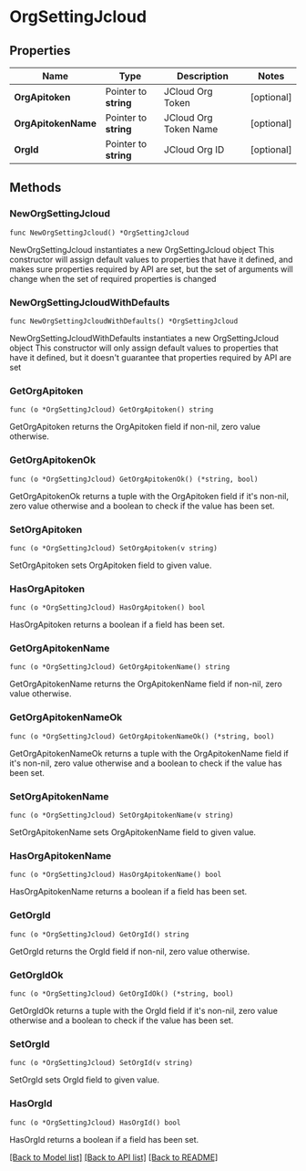 # OrgSettingJcloud

## Properties

Name | Type | Description | Notes
------------ | ------------- | ------------- | -------------
**OrgApitoken** | Pointer to **string** | JCloud Org Token | [optional] 
**OrgApitokenName** | Pointer to **string** | JCloud Org Token Name | [optional] 
**OrgId** | Pointer to **string** | JCloud Org ID | [optional] 

## Methods

### NewOrgSettingJcloud

`func NewOrgSettingJcloud() *OrgSettingJcloud`

NewOrgSettingJcloud instantiates a new OrgSettingJcloud object
This constructor will assign default values to properties that have it defined,
and makes sure properties required by API are set, but the set of arguments
will change when the set of required properties is changed

### NewOrgSettingJcloudWithDefaults

`func NewOrgSettingJcloudWithDefaults() *OrgSettingJcloud`

NewOrgSettingJcloudWithDefaults instantiates a new OrgSettingJcloud object
This constructor will only assign default values to properties that have it defined,
but it doesn't guarantee that properties required by API are set

### GetOrgApitoken

`func (o *OrgSettingJcloud) GetOrgApitoken() string`

GetOrgApitoken returns the OrgApitoken field if non-nil, zero value otherwise.

### GetOrgApitokenOk

`func (o *OrgSettingJcloud) GetOrgApitokenOk() (*string, bool)`

GetOrgApitokenOk returns a tuple with the OrgApitoken field if it's non-nil, zero value otherwise
and a boolean to check if the value has been set.

### SetOrgApitoken

`func (o *OrgSettingJcloud) SetOrgApitoken(v string)`

SetOrgApitoken sets OrgApitoken field to given value.

### HasOrgApitoken

`func (o *OrgSettingJcloud) HasOrgApitoken() bool`

HasOrgApitoken returns a boolean if a field has been set.

### GetOrgApitokenName

`func (o *OrgSettingJcloud) GetOrgApitokenName() string`

GetOrgApitokenName returns the OrgApitokenName field if non-nil, zero value otherwise.

### GetOrgApitokenNameOk

`func (o *OrgSettingJcloud) GetOrgApitokenNameOk() (*string, bool)`

GetOrgApitokenNameOk returns a tuple with the OrgApitokenName field if it's non-nil, zero value otherwise
and a boolean to check if the value has been set.

### SetOrgApitokenName

`func (o *OrgSettingJcloud) SetOrgApitokenName(v string)`

SetOrgApitokenName sets OrgApitokenName field to given value.

### HasOrgApitokenName

`func (o *OrgSettingJcloud) HasOrgApitokenName() bool`

HasOrgApitokenName returns a boolean if a field has been set.

### GetOrgId

`func (o *OrgSettingJcloud) GetOrgId() string`

GetOrgId returns the OrgId field if non-nil, zero value otherwise.

### GetOrgIdOk

`func (o *OrgSettingJcloud) GetOrgIdOk() (*string, bool)`

GetOrgIdOk returns a tuple with the OrgId field if it's non-nil, zero value otherwise
and a boolean to check if the value has been set.

### SetOrgId

`func (o *OrgSettingJcloud) SetOrgId(v string)`

SetOrgId sets OrgId field to given value.

### HasOrgId

`func (o *OrgSettingJcloud) HasOrgId() bool`

HasOrgId returns a boolean if a field has been set.


[[Back to Model list]](../README.md#documentation-for-models) [[Back to API list]](../README.md#documentation-for-api-endpoints) [[Back to README]](../README.md)


